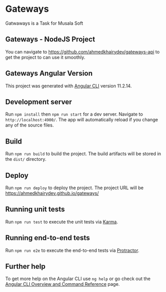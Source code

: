 # Gateways
Gatwaways is a Task for Musala Soft

## Gateways - NodeJS Project

You can navigate to https://github.com/ahmedkhairydev/gateways-api to get the project to can use it smoothly.

## Gateways Angular Version
This project was generated with [Angular CLI](https://github.com/angular/angular-cli) version 11.2.14.

## Development server

Run `npm install` then `npm run start` for a dev server. Navigate to `http://localhost:4900/`. The app will automatically reload if you change any of the source files.

## Build

Run `npm run build` to build the project. The build artifacts will be stored in the `dist/` directory.

## Deploy

Run `npm run deploy` to deploy the project. The project URL will be https://ahmedkhairydev.github.io/gateways/

## Running unit tests

Run `npm run test` to execute the unit tests via [Karma](https://karma-runner.github.io).

## Running end-to-end tests

Run `npm run e2e` to execute the end-to-end tests via [Protractor](http://www.protractortest.org/).

## Further help

To get more help on the Angular CLI use `ng help` or go check out the [Angular CLI Overview and Command Reference](https://angular.io/cli) page.
